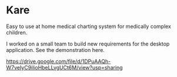 # Kare
Easy to use at home medical charting system for medically complex children.


I worked on a small team to build new requirements for the desktop application. See the demonstration here. 

https://drive.google.com/file/d/1DPuAAQh-W7veIyC9ilioHbeLLvgUCt6M/view?usp=sharing
